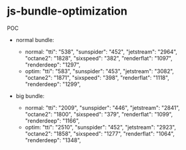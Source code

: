 # js-bundle-optimization
POC

- normal bundle:
  - normal:
    "tti": "538",
    "sunspider": "452",
    "jetstream": "2964",
    "octane2": "1828",
    "sixspeed": "382",
    "renderflat": "1097",
    "renderdeep": "1297",
  - optim: 
    "tti": "583",
    "sunspider": "453",
    "jetstream": "3082",
    "octane2": "1871",
    "sixspeed": "398",
    "renderflat": "1118",
    "renderdeep": "1299",


- big bundle:
  - normal:
    "tti": "2009",
    "sunspider": "446",
    "jetstream": "2841",
    "octane2": "1800",
    "sixspeed": "379",
    "renderflat": "1099",
    "renderdeep": "1166",
  - optim:
    "tti": "2510",
    "sunspider": "452",
    "jetstream": "2923",
    "octane2": "1858",
    "sixspeed": "1277",
    "renderflat": "1064",
    "renderdeep": "1348",